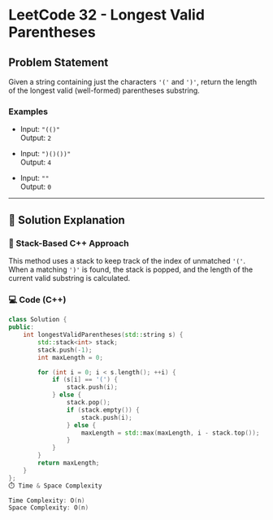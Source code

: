 # LeetCode 32 - Longest Valid Parentheses

## Problem Statement

Given a string containing just the characters `'('` and `')'`, return the length of the longest valid (well-formed) parentheses substring.

### Examples

- Input: `"(()"`  
  Output: `2`

- Input: `")()())"`  
  Output: `4`

- Input: `""`  
  Output: `0`

---

## 🧠 Solution Explanation

### 🔹 Stack-Based C++ Approach

This method uses a stack to keep track of the index of unmatched `'('`. When a matching `')'` is found, the stack is popped, and the length of the current valid substring is calculated.

### 💻 Code (C++)

```cpp
class Solution {
public:
    int longestValidParentheses(std::string s) {
        std::stack<int> stack;
        stack.push(-1);
        int maxLength = 0;

        for (int i = 0; i < s.length(); ++i) {
            if (s[i] == '(') {
                stack.push(i);
            } else {
                stack.pop();
                if (stack.empty()) {
                    stack.push(i);
                } else {
                    maxLength = std::max(maxLength, i - stack.top());
                }
            }
        }
        return maxLength;
    }
};
⏱️ Time & Space Complexity

Time Complexity: O(n)
Space Complexity: O(n)
